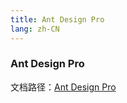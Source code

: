 ```yaml
---
title: Ant Design Pro
lang: zh-CN
---
```


### Ant Design Pro

文档路径：[Ant Design Pro](https://pro.ant.design/docs/getting-started-cn)
